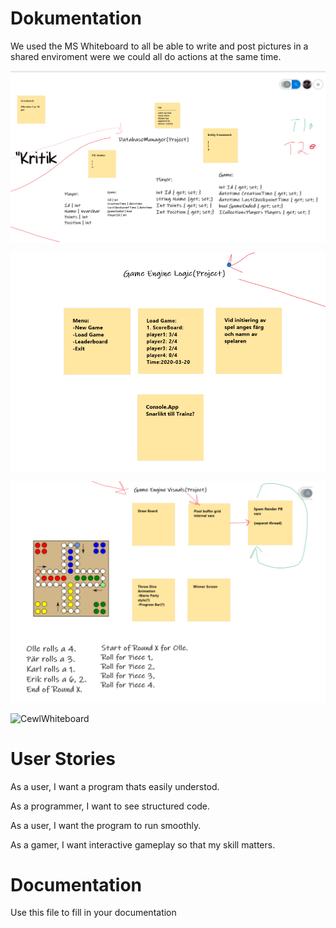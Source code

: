 # Dokumentation

We used the MS Whiteboard to all be able to write and post pictures in a shared enviroment were we could all do actions at the same time.

![CewlDokumentationImage_1](Dokumentation1.png)



![CewlDokumentationImage_2](Dokumentation2.png)



![CewlDokumentationImage_3](Dokumentation3.png)



![CewlWhiteboard](Whiteboard.svg)



# User Stories

As a user, I want a program thats easily understod.

As a programmer, I want to see structured code.

As a user, I want the program to run smoothly.

As a gamer, I want interactive gameplay so that my skill matters.


# Documentation

Use this file to fill in your documentation
